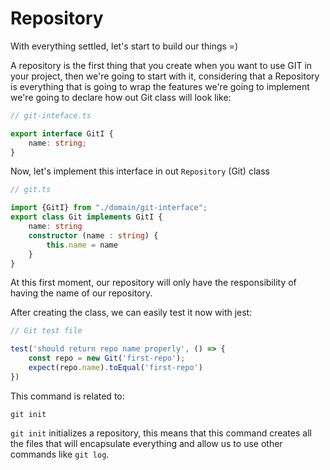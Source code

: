 # Repository

With everything settled, let's start to build our things =) 

A repository is the first thing that you create when you want to use GIT in your project, then we're going to start with it, considering that a Repository is everything that is going to wrap the features we're going to implement we're going to declare how out Git class will look like:

```typescript
// git-inteface.ts

export interface GitI {
    name: string; 
}

``` 

Now, let's implement this interface in out `Repository` (Git) class 


```typescript
// git.ts

import {GitI} from "./domain/git-interface";
export class Git implements GitI {
    name: string
    constructor (name : string) {
        this.name = name
    }
}
```

At this first moment, our repository will only have the responsibility of having the name of our repository. 

After creating the class, we can easily test it now with jest:

```typescript
// Git test file 

test('should return repo name properly', () => {
    const repo = new Git('first-repo');
    expect(repo.name).toEqual('first-repo')
}) 
```

This command is related to: 

```
git init 

```

`git init` initializes a repository, this means that this command creates all the files that will encapsulate everything and allow us to use other commands like `git log`. 


